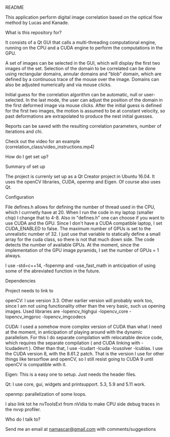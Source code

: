 README

This application perform digital image correlation based on the optical flow method by Lucas and Kanade.

What is this repository for?

It consists of a Qt GUI that calls a multi-threading computational engine, running on the CPU and a CUDA engine to perform the computations in the GPU.

A set of images can be selected in the GUI, which will display the first two images of the set. Selection of the domain to be correlated can be done using rectangular domains, annular domains and "blob" domain, which are defined by a continuous trace of the mouse over the image. Domains can also be adjusted numerically and via mouse clicks.

Initial guess for the correlation algorithm can be automatic, null or user-selected. In the last mode, the user can adjust the position of the domain in the first deformed image via mouse clicks. After the initial guess is defined for the first two images, the motion is assumed to be at constant velocity, so past deformations are extrapolated to produce the nest initial guesses.

Reports can be saved with the resulting correlation parameters, number of iterations and chi.

Check out the video for an example (correlation_class/video_instructions.mp4)

How do I get set up?

Summary of set up

The project is currenly set up as a Qt Creator project in Ubuntu 16.04. It uses the openCV libraries, CUDA, openmp and Eigen. Of course also uses Qt.

Configuration

File defines.h allows for defining the number of thread used in the CPU, which I currnetly have at 20. When I run the code in my laptop (smaller chip) I change that to 4-8. Also in "defines.h" one can choose if you want to use CUDA and the GPU. Since I don't have a CUDA compatible laptop, I set CUDA_ENABLED to false. The maximum number of GPUs is set to the unrealistic number of 32. I just use that variable to statically define a small array for the cuda class, so there is not that much down side. The code detects the number of available GPUs. At the moment, since the implementation of the GPU image pyramids, I set the number of GPUs = 1 always.

I use -std=c++14, -fopenmp and -use_fast_math in anticipation of using some of the abreviated function in the future.

Dependencies

Project needs to link to

openCV: I use version 3.3. Other earlier version will probably work too, since I am not using functionality other than the very basic, such us opening images. Used libraries are -lopencv_highgui -lopencv_core -lopencv_imgproc -lopencv_imgcodecs

CUDA: I used a somehow more complex version of CUDA than what I need at the moment, in anticipation of playing around with the dynamic parallelism. For this I do separate compilation with relocatable device code, which requires the separate compilation ( and CUDA linking with -lcudadevrt ). Other than that, I use -lcudart -lcuda -lcusolver -lcublas. I use the CUDA version 8, with the 8.61.2 patch. That is the version I use for other things like tersorflow and openCV, so I still resist going to CUDA 9 until openCV is compatible with it.

Eigen: This is a easy one to setup. Just needs the header files.

Qt: I use core, gui, widgets and printsupport. 5.3, 5.9 and 5.11 work.

openmp: parallelization of some loops.

I also link tot he nvToolsExt from nVidia to make CPU side debug traces in the nvvp profiler.

Who do I talk to?

Send me an email at namascar@gmail.com with comments/suggestions


